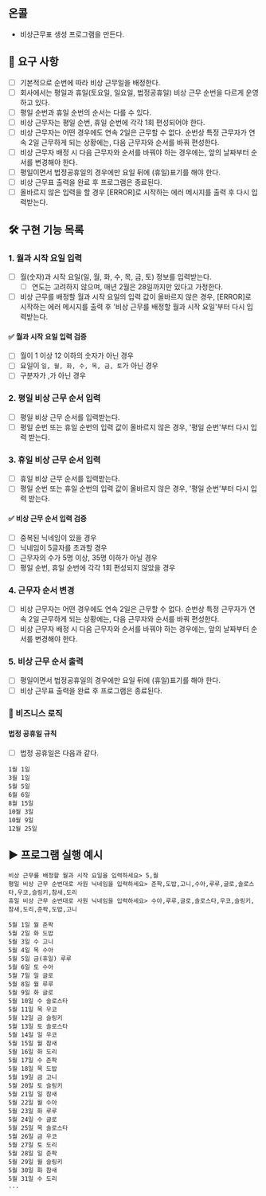 온콜
---
+ 비상근무표 생성 프로그램을 만든다.

🔎 요구 사항
---  
+ [ ] 기본적으로 순번에 따라 비상 근무일을 배정한다.
+ [ ] 회사에서는 평일과 휴일(토요일, 일요일, 법정공휴일) 비상 근무 순번을 다르게 운영하고 있다.
+ [ ] 평일 순번과 휴일 순번의 순서는 다를 수 있다.
+ [ ] 비상 근무자는 평일 순번, 휴일 순번에 각각 1회 편성되어야 한다.
+ [ ] 비상 근무자는 어떤 경우에도 연속 2일은 근무할 수 없다. 순번상 특정 근무자가 연속 2일 근무하게 되는 상황에는, 다음 근무자와 순서를 바꿔 편성한다.
+ [ ] 비상 근무자 배정 시 다음 근무자와 순서를 바꿔야 하는 경우에는, 앞의 날짜부터 순서를 변경해야 한다.
+ [ ] 평일이면서 법정공휴일의 경우에만 요일 뒤에 (휴일)표기를 해야 한다.
+ [ ] 비상 근무표 출력을 완료 후 프로그램은 종료된다.
+ [ ] 올바르지 않은 입력을 할 경우 [ERROR]로 시작하는 에러 메시지를 출력 후 다시 입력받는다.

🛠 구현 기능 목록
---
### 1. 월과 시작 요일 입력
+ [ ] 월(숫자)과 시작 요일(일, 월, 화, 수, 목, 금, 토) 정보를 입력받는다.
  + [ ] 연도는 고려하지 않으며, 매년 2월은 28일까지만 있다고 가정한다.
+ [ ] 비상 근무를 배정할 월과 시작 요일의 입력 값이 올바르지 않은 경우, [ERROR]로 시작하는 에러 메시지를 출력 후 '비상 근무를 배정할 월과 시작 요일'부터 다시 입력받는다.

#### ✅ 월과 시작 요일 입력 검증
+ [ ] 월이 1 이상 12 이하의 숫자가 아닌 경우
+ [ ] 요일이 `일, 월, 화, 수, 목, 금, 토`가 아닌 경우
+ [ ] 구분자가 ,가 아닌 경우

### 2. 평일 비상 근무 순서 입력
+ [ ] 평일 비상 근무 순서를 입력받는다.
+ [ ] 평일 순번 또는 휴일 순번의 입력 값이 올바르지 않은 경우, '평일 순번'부터 다시 입력 받는다.

### 3. 휴일 비상 근무 순서 입력
+ [ ] 휴일 비상 근무 순서를 입력받는다.
+ [ ] 평일 순번 또는 휴일 순번의 입력 값이 올바르지 않은 경우, '평일 순번'부터 다시 입력 받는다.

#### ✅ 비상 근무 순서 입력 검증
+ [ ] 중복된 닉네임이 있을 경우
+ [ ] 닉네임이 5글자를 초과할 경우
+ [ ] 근무자의 수가 5명 이상, 35명 이하가 아닐 경우
+ [ ] 평일 순번, 휴일 순번에 각각 1회 편성되지 않았을 경우

### 4. 근무자 순서 변경
+ [ ] 비상 근무자는 어떤 경우에도 연속 2일은 근무할 수 없다. 순번상 특정 근무자가 연속 2일 근무하게 되는 상황에는, 다음 근무자와 순서를 바꿔 편성한다.
+ [ ] 비상 근무자 배정 시 다음 근무자와 순서를 바꿔야 하는 경우에는, 앞의 날짜부터 순서를 변경해야 한다.

### 5. 비상 근무 순서 출력
+ [ ] 평일이면서 법정공휴일의 경우에만 요일 뒤에 (휴일)표기를 해야 한다.
+ [ ] 비상 근무표 출력을 완료 후 프로그램은 종료된다.

### 📝 비즈니스 로직
#### 법정 공휴일 규칙
+ [ ] 법정 공휴일은 다음과 같다.
```
1월 1일
3월 1일
5월 5일
6월 6일
8월 15일
10월 3일
10월 9일
12월 25일
```

▶ 프로그램 실행 예시
---
```
비상 근무를 배정할 월과 시작 요일을 입력하세요> 5,월
평일 비상 근무 순번대로 사원 닉네임을 입력하세요> 준팍,도밥,고니,수아,루루,글로,솔로스타,우코,슬링키,참새,도리
휴일 비상 근무 순번대로 사원 닉네임을 입력하세요> 수아,루루,글로,솔로스타,우코,슬링키,참새,도리,준팍,도밥,고니

5월 1일 월 준팍
5월 2일 화 도밥
5월 3일 수 고니
5월 4일 목 수아
5월 5일 금(휴일) 루루
5월 6일 토 수아
5월 7일 일 글로
5월 8일 월 루루
5월 9일 화 글로
5월 10일 수 솔로스타
5월 11일 목 우코
5월 12일 금 슬링키
5월 13일 토 솔로스타
5월 14일 일 우코
5월 15일 월 참새
5월 16일 화 도리
5월 17일 수 준팍
5월 18일 목 도밥
5월 19일 금 고니
5월 20일 토 슬링키
5월 21일 일 참새
5월 22일 월 수아
5월 23일 화 루루
5월 24일 수 글로
5월 25일 목 솔로스타
5월 26일 금 우코
5월 27일 토 도리
5월 28일 일 준팍
5월 29일 월 슬링키
5월 30일 화 참새
5월 31일 수 도리
...
```
